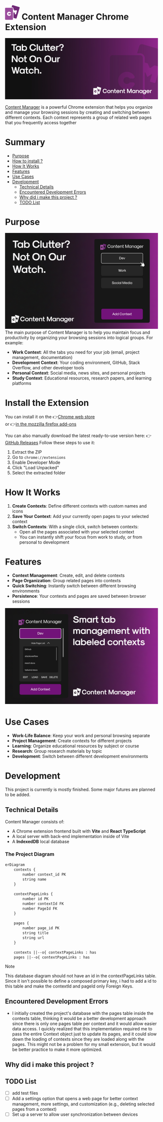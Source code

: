 # ![Content Manager Logo][logo] Content Manager Chrome Extension

![Context manager banner][banner]

[Content Manager](https://chromewebstore.google.com/detail/content-manager/lobbohngjkkghmganebnahlfajlahkic) is a powerful Chrome extension that helps you organize and manage your browsing sessions by creating and switching between different contexts. Each context represents a group of related web pages that you frequently access together

# Summary

- [Purpose](#Purpose)
- [How to install ?](#Install-the-Extension)
- [How It Works](#How-It-Works)
- [Features](#Features)
- [Use Cases](Use-Cases)
- [Development](#Development)
  - [Technical Details](#Technical-Details)
  - [Encountered Development Errors](#Encountered-Development-Errors)
  - [Why did i make this project ?](#Why-did-i-make-this-project-?)
  - [TODO List](#TODO-List)

# Purpose

![Content Manager presentation page][presentation-page]
The main purpose of Content Manager is to help you maintain focus and productivity by organizing your browsing sessions into logical groups. For example:

- **Work Context**: All the tabs you need for your job (email, project management, documentation)
- **Development Context**: Your coding environment, GitHub, Stack Overflow, and other developer tools
- **Personal Context**: Social media, news sites, and personal projects
- **Study Context**: Educational resources, research papers, and learning platforms

# Install the Extension

You can install it on the
👉[Chrome web store](https://chromewebstore.google.com/detail/content-manager/lobbohngjkkghmganebnahlfajlahkic)  
or 👉[in the mozzilla firefox add-ons](https://addons.mozilla.org/pl/firefox/addon/content-manager/)

You can also manually download the latest ready-to-use version here:
👉 [GitHub Releases](https://github.com/DawidSac24/ContentManager/releases)
Follow these steps to use it:

1. Extract the ZIP
2. Go to `chrome://extensions`
3. Enable Developer Mode
4. Click "Load Unpacked"
5. Select the extracted folder

# How It Works

1. **Create Contexts**: Define different contexts with custom names and icons
2. **Save Your Context**: Add your currently open pages to your selected context
3. **Switch Contexts**: With a single click, switch between contexts:
   - Open all the pages associated with your selected context
   - You can instantly shift your focus from work to study, or from personal to development

# Features

- **Context Management**: Create, edit, and delete contexts
- **Page Organization**: Group related pages into contexts
- **Quick Switching**: Instantly switch between different browsing environments
- **Persistence**: Your contexts and pages are saved between browser sessions

![Content Manager second presentation page][presentation-page-2]

# Use Cases

- **Work-Life Balance**: Keep your work and personal browsing separate
- **Project Management**: Create contexts for different projects
- **Learning**: Organize educational resources by subject or course
- **Research**: Group research materials by topic
- **Development**: Switch between different development environments

# Development

This project is currently is mostly finished. Some major futures are planned to be added.

## Technical Details

Content Manager consists of:

- A Chrome extension frontend built with **Vite** and **React TypeScript**
- A local server with back-end implementation inside of Vite
- A **IndexedDB** local database

### The Project Diagram

```mermaid
erDiagram
    contexts {
        number context_id PK
        string name
    }

    contextPageLinks {
        number id PK
        number contextId FK
        number PageId FK
    }

    pages {
        number page_id PK
        string title
        string url
    }

    contexts ||--o{ contextPageLinks : has
    pages ||--o{ contextPageLinks : has
```

> [!NOTE]  
> This database diagram should not have an id in the contextPageLinks table. Since it isn't possible to define a composed primary key, i had to add a id to this table and make the contextId and pageId only Foreign Keys.

## Encountered Development Errors

- I initially created the project's database with the pages table inside the contexts table, thinking it would be a better development approach since there is only one pages table per context and it would allow easier data access. I quickly realized that this implementation required me to pass the entire Context object just to update its pages, and it could slow down the loading of contexts since they are loaded along with the pages. This might not be a problem for my small extension, but it would be better practice to make it more optimized.

## Why did i make this project ?

## TODO List

- [ ] add test files
- [ ] Add a settings option that opens a web page for better context management, more settings, and customization (e.g., deleting selected pages from a context)
- [ ] Set up a server to allow user synchronization between devices

[logo]: https://github.com/DawidSac24/ContentManager/blob/main/assets/logo-48px.png
[banner]: https://github.com/DawidSac24/ContentManager/blob/main/assets/cm-banner.jpg
[presentation-page]: https://github.com/DawidSac24/ContentManager/blob/main/assets/cm-ss1.jpg
[presentation-page-2]: https://github.com/DawidSac24/ContentManager/blob/main/assets/cm-ss2.jpg
[DSD]: https://github.com/DawidSac24/ContentManager/blob/main/assets/DSD.png
